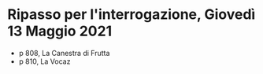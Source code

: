 # Ripasso per l'interrogazione, Giovedì 13 Maggio 2021
* p 808, La Canestra di Frutta
* p 810, La Vocaz
<!--stackedit_data:
eyJoaXN0b3J5IjpbLTE3MzE4NDIxNTldfQ==
-->
